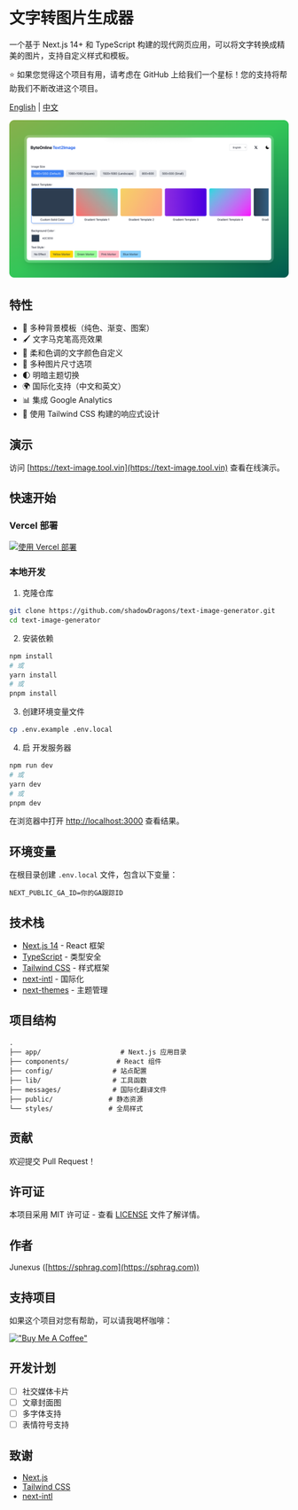 # 文字转图片生成器

一个基于 Next.js 14+ 和 TypeScript 构建的现代网页应用，可以将文字转换成精美的图片，支持自定义样式和模板。

⭐ 如果您觉得这个项目有用，请考虑在 GitHub 上给我们一个星标！您的支持将帮助我们不断改进这个项目。

[English](README.md) | [中文](README-zh.md)

![Byte Text Image Generator](./public/card.png)

## 特性

- 🎨 多种背景模板（纯色、渐变、图案）
- 🖌️ 文字马克笔高亮效果
- 🌈 柔和色调的文字颜色自定义
- 📏 多种图片尺寸选项
- 🌓 明暗主题切换
- 🌍 国际化支持（中文和英文）
- 📊 集成 Google Analytics
- 💅 使用 Tailwind CSS 构建的响应式设计

## 演示

访问 [https://text-image.tool.vin](https://text-image.tool.vin) 查看在线演示。

## 快速开始

### Vercel 部署

[![使用 Vercel 部署](https://vercel.com/button)](https://vercel.com/new/clone?repository-url=https://github.com/shadowDragons/text-image-generator)

### 本地开发

1. 克隆仓库

```bash
git clone https://github.com/shadowDragons/text-image-generator.git
cd text-image-generator
```

2. 安装依赖

```bash
npm install
# 或
yarn install
# 或
pnpm install
```

3. 创建环境变量文件

```bash
cp .env.example .env.local
```

4. 启 开发服务器

```bash
npm run dev
# 或
yarn dev
# 或
pnpm dev
```

在浏览器中打开 [http://localhost:3000](http://localhost:3000) 查看结果。

## 环境变量

在根目录创建 `.env.local` 文件，包含以下变量：

```env
NEXT_PUBLIC_GA_ID=你的GA跟踪ID
```

## 技术栈

- [Next.js 14](https://nextjs.org/) - React 框架
- [TypeScript](https://www.typescriptlang.org/) - 类型安全
- [Tailwind CSS](https://tailwindcss.com/) - 样式框架
- [next-intl](https://next-intl-docs.vercel.app/) - 国际化
- [next-themes](https://github.com/pacocoursey/next-themes) - 主题管理

## 项目结构

```
.
├── app/                    # Next.js 应用目录
├── components/            # React 组件
├── config/               # 站点配置
├── lib/                  # 工具函数
├── messages/             # 国际化翻译文件
├── public/              # 静态资源
└── styles/              # 全局样式
```

## 贡献

欢迎提交 Pull Request！

## 许可证

本项目采用 MIT 许可证 - 查看 [LICENSE](LICENSE) 文件了解详情。

## 作者

Junexus ([https://sphrag.com](https://sphrag.com))

## 支持项目

如果这个项目对您有帮助，可以请我喝杯咖啡：

[!["Buy Me A Coffee"](https://www.buymeacoffee.com/assets/img/custom_images/orange_img.png)](https://sphrag.com/zh/sponsor)

## 开发计划

- [ ] 社交媒体卡片
- [ ] 文章封面图
- [ ] 多字体支持
- [ ] 表情符号支持

## 致谢

- [Next.js](https://nextjs.org/)
- [Tailwind CSS](https://tailwindcss.com/)
- [next-intl](https://next-intl-docs.vercel.app/)
